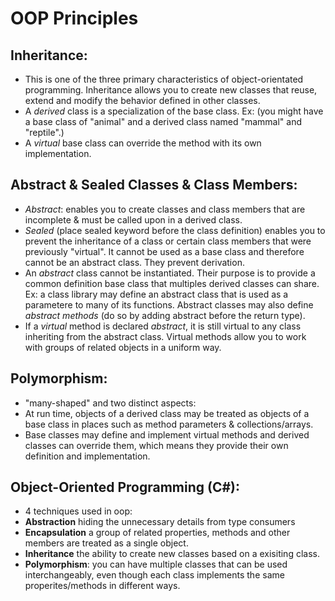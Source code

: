 # OOP Principles

## Inheritance: 
- This is one of the three primary characteristics of object-orientated programming. Inheritance allows you to create new classes that reuse, extend and modify the behavior defined in other classes. 
- A *derived* class is a specialization of the base class. Ex: (you might have a base class of "animal" and a derived class named "mammal" and "reptile".)
- A *virtual* base class can override the method with its own implementation. 

## Abstract & Sealed Classes & Class Members:
- *Abstract*: enables you to create classes and class members that are incomplete & must be called upon in a derived class.
- *Sealed* (place sealed keyword before the class definition) enables you to prevent the inheritance of a class or certain class members that were previously "virtual". It cannot be used as a base class and therefore cannot be an abstract class. They prevent derivation.
- An *abstract* class cannot be instantiated. Their purpose is to provide a common definition base class that multiples derived classes can share. Ex: a class library may define an abstract class that is used as a parametere to many of its functions. Abstract classes may also define *abstract methods* (do so by adding abstract before the return type).
- If a *virtual* method is declared *abstract*, it is still virtual to any class inheriting from the abstract class. Virtual methods allow you to work with groups of related objects in a uniform way. 
## Polymorphism: 
- "many-shaped" and two distinct aspects: 
- At run time, objects of a derived class may be treated as objects of a base class in places such as method parameters & collections/arrays.
- Base classes may define and implement virtual methods and derived classes can override them, which means they provide their own definition and implementation. 
## Object-Oriented Programming (C#): 
- 4 techniques used in oop:
- **Abstraction** hiding the unnecessary details from type consumers
- **Encapsulation** a group of related properties, methods and other members are treated as a single object.
- **Inheritance** the ability to create new classes based on a exisiting class.
- **Polymorphism**: you can have multiple classes that can be used interchangeably, even though each class implements the same properites/methods in different ways.

